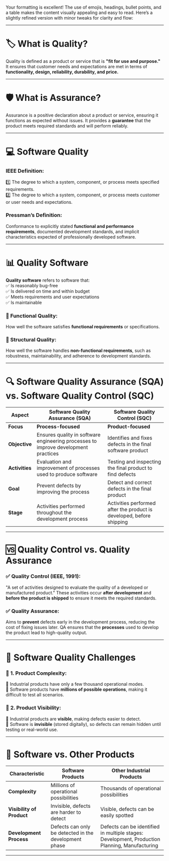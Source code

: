 Your formatting is excellent! The use of emojis, headings, bullet points, and a table makes the content visually appealing and easy to read. Here’s a slightly refined version with minor tweaks for clarity and flow:  

---

# 🏷️ **What is Quality?**  

Quality is defined as a product or service that is **"fit for use and purpose."** It ensures that customer needs and expectations are met in terms of **functionality, design, reliability, durability, and price.**  

---

# 🛡️ **What is Assurance?**  

Assurance is a positive declaration about a product or service, ensuring it functions as expected without issues. It provides a **guarantee** that the product meets required standards and will perform reliably.  

---

# 💻 **Software Quality**  

### **IEEE Definition:**  
1️⃣ The degree to which a system, component, or process meets specified requirements.  
2️⃣ The degree to which a system, component, or process meets customer or user needs and expectations.  

### **Pressman’s Definition:**  
Conformance to explicitly stated **functional and performance requirements**, documented development standards, and implicit characteristics expected of professionally developed software.  

---

# 📊 **Quality Software**  

**Quality software** refers to software that:  
✅ Is reasonably bug-free  
✅ Is delivered on time and within budget  
✅ Meets requirements and user expectations  
✅ Is maintainable  

### **🔹 Functional Quality:**  
How well the software satisfies **functional requirements** or specifications.  

### **🔹 Structural Quality:**  
How well the software handles **non-functional requirements**, such as robustness, maintainability, and adherence to development standards.  


---

# 🔍 **Software Quality Assurance (SQA) vs. Software Quality Control (SQC)**  

| **Aspect**                      | **Software Quality Assurance (SQA)**                                            | **Software Quality Control (SQC)**                                           |
|----------------------------------|---------------------------------------------------------------------------------|-------------------------------------------------------------------------------|
| **Focus**                        | **Process-focused**                                                             | **Product-focused**                                                          |
| **Objective**                    | Ensures quality in software engineering processes to improve development practices | Identifies and fixes defects in the final software product                   |
| **Activities**                   | Evaluation and improvement of processes used to produce software                 | Testing and inspecting the final product to find defects                     |
| **Goal**                         | Prevent defects by improving the process                                        | Detect and correct defects in the final product                               |
| **Stage**                        | Activities performed throughout the development process                         | Activities performed after the product is developed, before shipping         |

---


# 🆚 **Quality Control vs. Quality Assurance**  

### ✅ **Quality Control (IEEE, 1991):**  
"A set of activities designed to evaluate the quality of a developed or manufactured product." These activities occur **after development** and **before the product is shipped** to ensure it meets the required standards.  

### ✅ **Quality Assurance:**  
Aims to **prevent** defects early in the development process, reducing the cost of fixing issues later. QA ensures that the **processes** used to develop the product lead to high-quality output.  

---

# 🚧 **Software Quality Challenges**  

### 🔹 **1. Product Complexity:**  
🔸 Industrial products have only a few thousand operational modes.  
🔸 Software products have **millions of possible operations**, making it difficult to test all scenarios.  

### 🔹 **2. Product Visibility:**  
🔸 Industrial products are **visible**, making defects easier to detect.  
🔸 Software is **invisible** (stored digitally), so defects can remain hidden until testing or real-world use.  

---

# 🔄 **Software vs. Other Products**  

| **Characteristic**             | **Software Products**                       | **Other Industrial Products**                  |
|--------------------------------|---------------------------------------------|-----------------------------------------------|
| **Complexity**                 | Millions of operational possibilities      | Thousands of operational possibilities       |
| **Visibility of Product**      | Invisible, defects are harder to detect    | Visible, defects can be easily spotted      |
| **Development Process**        | Defects can only be detected in the development phase | Defects can be identified in multiple stages: Development, Production Planning, Manufacturing |

---
